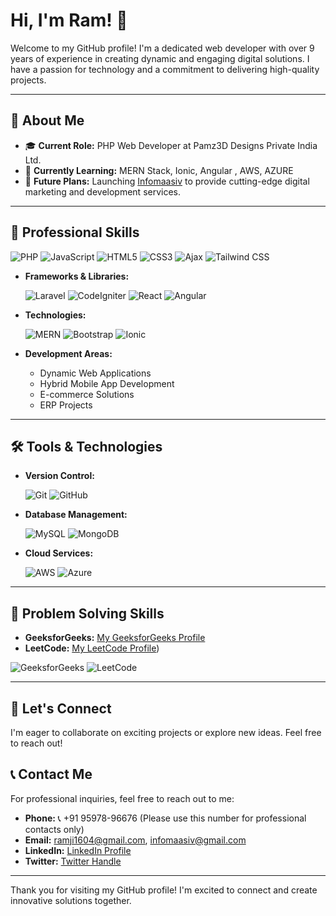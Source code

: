 # Hi, I'm Ram! 👋

Welcome to my GitHub profile! I'm a dedicated web developer with over 9 years of experience in creating dynamic and engaging digital solutions. I have a passion for technology and a commitment to delivering high-quality projects.

---

## 🌟 About Me

- 🎓 **Current Role:** PHP Web Developer at Pamz3D Designs Private India Ltd.
- 🌱 **Currently Learning:** MERN Stack, Ionic, Angular , AWS, AZURE
- 🚀 **Future Plans:** Launching [Infomaasiv](http://infomaasiv.com) to provide cutting-edge digital marketing and development services.

---

## 💼 Professional Skills

<p>
  <img src="https://img.shields.io/badge/PHP-777BB4?style=for-the-badge&logo=php&logoColor=white" alt="PHP" />
  <img src="https://img.shields.io/badge/JavaScript-F7DF1E?style=for-the-badge&logo=javascript&logoColor=black" alt="JavaScript" />
  <img src="https://img.shields.io/badge/HTML5-E34F26?style=for-the-badge&logo=html5&logoColor=white" alt="HTML5" />
  <img src="https://img.shields.io/badge/CSS3-1572B6?style=for-the-badge&logo=css3&logoColor=white" alt="CSS3" />
  <img src="https://img.shields.io/badge/Ajax-0F9D58?style=for-the-badge&logo=ajax&logoColor=white" alt="Ajax" />
  <img src="https://img.shields.io/badge/Tailwind%20CSS-06B6D4?style=for-the-badge&logo=tailwind-css&logoColor=white" alt="Tailwind CSS" />
</p>

- **Frameworks & Libraries:**
  <p>
    <img src="https://img.shields.io/badge/Laravel-EF4135?style=for-the-badge&logo=laravel&logoColor=white" alt="Laravel" />
    <img src="https://img.shields.io/badge/CodeIgniter-EF4135?style=for-the-badge&logo=codeigniter&logoColor=white" alt="CodeIgniter" />
    <img src="https://img.shields.io/badge/React-61DAFB?style=for-the-badge&logo=react&logoColor=black" alt="React" />
    <img src="https://img.shields.io/badge/Angular-E23237?style=for-the-badge&logo=angular&logoColor=white" alt="Angular" />
  </p>

- **Technologies:**
  <p>
    <img src="https://img.shields.io/badge/MERN-000000?style=for-the-badge&logo=mern&logoColor=white" alt="MERN" />
    <img src="https://img.shields.io/badge/Bootstrap-7952B3?style=for-the-badge&logo=bootstrap&logoColor=white" alt="Bootstrap" />
    <img src="https://img.shields.io/badge/Ionic-3880FF?style=for-the-badge&logo=ionic&logoColor=white" alt="Ionic" />
  </p>

- **Development Areas:**
  - Dynamic Web Applications
  - Hybrid Mobile App Development
  - E-commerce Solutions
  - ERP Projects

---

## 🛠️ Tools & Technologies

- **Version Control:**
  <p>
    <img src="https://img.shields.io/badge/Git-F05032?style=for-the-badge&logo=git&logoColor=white" alt="Git" />
    <img src="https://img.shields.io/badge/GitHub-181717?style=for-the-badge&logo=github&logoColor=white" alt="GitHub" />
  </p>

- **Database Management:**
  <p>
    <img src="https://img.shields.io/badge/MySQL-4479A1?style=for-the-badge&logo=mysql&logoColor=white" alt="MySQL" />
    <img src="https://img.shields.io/badge/MongoDB-47A248?style=for-the-badge&logo=mongodb&logoColor=white" alt="MongoDB" />
  </p>

- **Cloud Services:**
  <p>
    <img src="https://img.shields.io/badge/AWS-232F3E?style=for-the-badge&logo=amazonaws&logoColor=white" alt="AWS" />
    <img src="https://img.shields.io/badge/Azure-0089D6?style=for-the-badge&logo=microsoftazure&logoColor=white" alt="Azure" />
  </p>

---

## 🧩 Problem Solving Skills

- **GeeksforGeeks:** [My GeeksforGeeks Profile](https://www.geeksforgeeks.org/user/ramji1604/)
- **LeetCode:** [My LeetCode Profile](https://leetcode.com/u/Ramji1604/))

<p>
  <img src="https://img.shields.io/badge/GeeksforGeeks-1F9D6F?style=for-the-badge&logo=geeksforgeeks&logoColor=white" alt="GeeksforGeeks" />
  <img src="https://img.shields.io/badge/LeetCode-FE4F55?style=for-the-badge&logo=leetcode&logoColor=white" alt="LeetCode" />
</p>

---

## 🤝 Let's Connect

I'm eager to collaborate on exciting projects or explore new ideas. Feel free to reach out!

## 📞 Contact Me

For professional inquiries, feel free to reach out to me:

- **Phone:** 📞 +91 95978-96676 (Please use this number for professional contacts only)
- **Email:** [ramji1604@gmail.com](mailto:ramji1604@gmail.com), [infomaasiv@gmail.com](mailto:infomaasiv@gmail.com)
- **LinkedIn:** [LinkedIn Profile](https://www.linkedin.com/in/ramji-m-9a257110b/)
- **Twitter:** [Twitter Handle](https://x.com/ramji160435238)

---

Thank you for visiting my GitHub profile! I'm excited to connect and create innovative solutions together.
